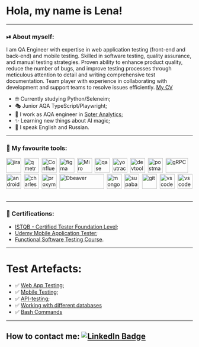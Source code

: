 # Hola, my name is Lena!

---

### ⏯ About myself:

I am QA Engineer with expertise in web application testing (front-end and back-end) and mobile testing. Skilled in software testing, quality assurance, and manual testing strategies. Proven ability to enhance product quality, reduce the number of bugs, and improve testing processes through meticulous attention to detail and writing comprehensive test documentation. Team player with experience in collaborating with development and support teams to resolve issues efficiently. 
[My CV](https://drive.google.com/file/d/1hAY0VizAPL7CE5JV_EIprYtlZkKGa9n-/view?usp=sharing) 

- 🤓 Сurrently studying Python/Seleneim;
- 🎭 Junior AQA TypeScript/Playwright;
- 🔧 I work as AQA engineer in [Soter Analytics](https://soteranalytics.com);
- ✨ Learning new things about AI magic;
- 📢 I speak English and Russian.

---

### 🤍 My favourite tools:

<div>
  <img src="https://cdn.jsdelivr.net/gh/devicons/devicon/icons/jira/jira-original.svg" title="jira" alt="jira" width="40" height="40"/>&nbsp
  <img src="https://avatars.githubusercontent.com/u/20469769?s=200&v=4" title="QMetry" alt="qmetry" width="40" height="40"/>&nbsp
  <img src="https://cdn.iconscout.com/icon/free/png-512/free-confluence-logo-icon-download-in-svg-png-gif-file-formats--technology-social-media-company-brand-vol-2-pack-logos-icons-3029929.png?f=webp&w=512" title="Confluence" alt="Confluence" width="40" height="40"/>&nbsp
  <img src="https://cdn.jsdelivr.net/gh/devicons/devicon/icons/figma/figma-original.svg" title="figma" alt="figma" width="40" height="40"/>&nbsp
  <img src="https://store-images.s-microsoft.com/image/apps.59334.da7f283b-9ae8-462d-968c-37937444d8e9.94b0a2b8-1808-4bf5-987d-ab0d9b98780e.05b65b02-4545-49e7-b530-981ac20aa7a2.png" title="Miro" alt="Miro" width="40" height="40"/>&nbsp
  <img src="https://luna1.co/eb0187.png" title="qase" alt="qase" width="40" height="40"/>&nbsp
   <img src="https://upload.wikimedia.org/wikipedia/commons/thumb/8/8d/YouTrack_Icon.svg/1024px-YouTrack_Icon.svg.png?20200803082248" title="youtrack" alt="youtrack" width="40" height="40"/>&nbsp
  <img src="https://d33wubrfki0l68.cloudfront.net/38b5c953a4667366685d55db55d057c86db1fc54/a0fdc/static/acae6b24d940347661ca901ea07f47c1/chrome-dev-logo-icon.png" title="devtools" alt="devtools" width="40" height="40"/>&nbsp
  <img src="https://w7.pngwing.com/pngs/28/245/png-transparent-postman-hd-logo-thumbnail.png" title="postman" alt="postman" width="40" height="40"/>&nbsp
  <img src="https://external-preview.redd.it/QlQoQ4CukqR-Mf2eDOM8F5P3UNvBU-hLm1iFGFPUgUY.jpg?auto=webp&s=1f0d1653dde33c1896ad7f476b6f117757cbeea9" title="gRPC" alt="gRPC" width="60" height="40"/>&nbsp
  <img src="https://cdn.jsdelivr.net/gh/devicons/devicon/icons/androidstudio/androidstudio-original.svg" title="android-studio" alt="android-studio" width="40" height="40"/>&nbsp
  <img src="https://cdn.icon-icons.com/icons2/3053/PNG/512/charles_proxy_macos_bigsur_icon_190302.png" title="charles-proxy" alt="charles-proxy" width="40" height="40"/>&nbsp
  <img src="https://pbs.twimg.com/profile_images/1589614420766126080/slAIVDtr_400x400.jpg" title="proxyman" alt="proxyman" width="40" height="40"/>&nbsp
  <img src="https://awsmp-logos.s3.amazonaws.com/0ed7b11e-a954-4759-b706-255abb673d4c/019d31123782932ac3e85ee51c6e1f63.png" title="Dbeaver" alt="Dbeaver" width="120" height="40"/>&nbsp
  <img src="https://cdn.jsdelivr.net/gh/devicons/devicon/icons/mongodb/mongodb-original.svg" title="mongodb" alt="mongodb" width="40" height="40"/>&nbsp
   <img src="https://avatars.githubusercontent.com/u/54469796?s=200&v=4" title="supabase" alt="supabase" width="40" height="40"/>&nbsp
  <img src="https://cdn.jsdelivr.net/gh/devicons/devicon/icons/git/git-original.svg" title="git" alt="git" width="40" height="40"/>&nbsp
  <img src="https://cdn.jsdelivr.net/gh/devicons/devicon/icons/vscode/vscode-original.svg" title="vscode" alt="vscode" width="40" height="40"/>&nbsp
  <img src="https://encrypted-tbn0.gstatic.com/images?q=tbn:ANd9GcSJl4fp0SkQbTPU5ZxVl6AKWYuKCwM0gIhNtQ&s" title="docker" alt="vscode" width="40" height="40"/>&nbsp
  
</div>

---

### 🪪 Certifications:

 -  [ISTQB - Certified Tester Foundation Level](https://drive.google.com/file/d/1b8Y1dFVfxXRtDYT_JO8i7YYPCu2A7hZD/view?usp=sharing);
 -  [Udemy Mobile Application Tester](https://drive.google.com/file/d/14GpTKJ8wb3zyEBH-M7Cr6ecjnAOznSJi/view?usp=sharing);
 -  [Functional Software Testing Course](https://drive.google.com/file/d/12ocn3M7zeKqKCGBCHOqrk-zt5Q74F_W3/view?usp=sharing).


---

# Test Artefacts:

- ✅ [Web App Testing](https://github.com/LenaLisovskaya/Web-App-Testing);
- ✅ [Mobile Testing](https://github.com/LenaLisovskaya/Mobile-testing);
- ✅ [API-testing](https://github.com/LenaLisovskaya/api);
- ✅ [Working with different databases](https://github.com/LenaLisovskaya/Database)
- ✅ [Bash Commands](https://github.com/LenaLisovskaya/Bash)

---

## How to contact me: [![LinkedIn Badge](https://img.shields.io/badge/-@lenalisovskaia-blue?style=flat&logo=LinkedIn&logoColor=white)](https://www.linkedin.com/in/elena-lisovskaya-66807b243/)


